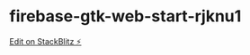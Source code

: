 # firebase-gtk-web-start-rjknu1

[Edit on StackBlitz ⚡️](https://stackblitz.com/edit/firebase-gtk-web-start-rjknu1)